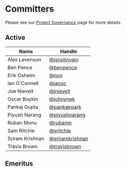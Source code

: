 # Committers

Please see our [Project Governance](https://github.com/twitter/analytics-infra-governance) page for more details.

## Active

| Name                   | Handle                                                    |
|------------------------|-----------------------------------------------------------|
| Alex Levenson          | [@isnotinvain](https://github.com/isnotinvain)            |
| Ben Pence              | [@benpence](https://github.com/benpence)                  |
| Erik Osheim            | [@non](https://github.com/non)                            |
| Ian O'Connell          | [@ianoc](https://github.com/ianoc)                        |
| Joe Nievelt            | [@jnievelt](https://github.com/jnievelt)                  |
| Oscar Boykin           | [@johnynek](https://github.com/johnynek)                  |
| Pankaj Gupta           | [@pankajroark](https://github.com/pankajroark)            |
| Piyush Narang          | [@piyushnarang](https://github.com/piyushnarang)          |
| Ruban Monu             | [@rubanm](https://github.com/rubanm)                      |
| Sam Ritchie            | [@sritchie](https://github.com/sritchie)                  |
| Sriram Krishnan        | [@sriramkrishnan](https://github.com/sriramkrishnan)      |
| Travis Brown           | [@travisbrown](https://github.com/travisbrown)            |

## Emeritus
